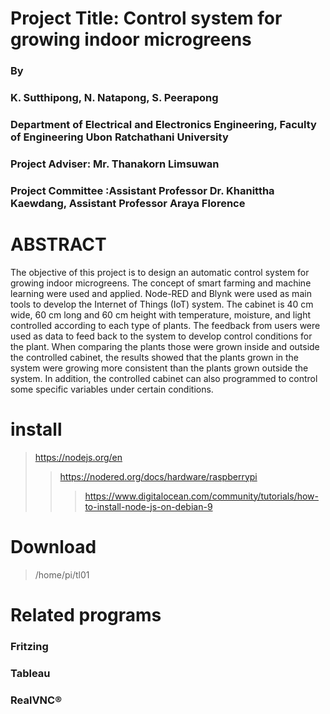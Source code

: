 # Project Title: Control system for growing indoor microgreens 
### By 
### K. Sutthipong, N. Natapong, S. Peerapong   	
### Department of Electrical and Electronics Engineering, Faculty of Engineering Ubon Ratchathani University
### Project Adviser: Mr. Thanakorn Limsuwan
### Project Committee :Assistant Professor Dr. Khanittha Kaewdang, Assistant Professor Araya Florence 
# ABSTRACT 
  The objective of this project is to design an automatic control system for growing indoor microgreens. The concept of smart farming and machine learning were used and applied. Node-RED and Blynk were used as main tools to develop the Internet of Things (IoT) system. The cabinet is 40 cm wide, 60 cm long and 60 cm height with temperature, moisture, and light controlled according to each type of plants. The feedback from users were used as data to feed back to the system to develop control conditions for the plant. When comparing the plants those were grown inside and outside the controlled cabinet, the results showed that the plants grown in the system were growing more consistent than the plants grown outside the system. In addition, the controlled cabinet can also programmed to control some specific variables under certain conditions.

# install
>https://nodejs.org/en
>>https://nodered.org/docs/hardware/raspberrypi
>>>https://www.digitalocean.com/community/tutorials/how-to-install-node-js-on-debian-9

# Download
>/home/pi/tl01

# Related programs
### Fritzing
### Tableau
### RealVNC®
